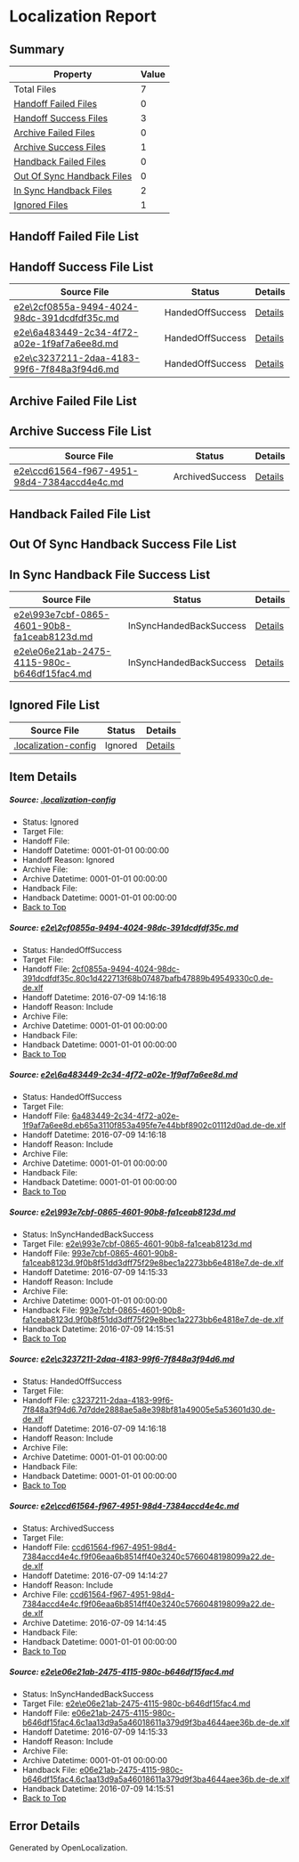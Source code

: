 # <a name='report-top'></a> Localization Report

## Summary
 Property | Value 
 -------- | ----- 
 Total Files | 7
[ Handoff Failed Files ](#handoff-failed-list)| 0
[ Handoff Success Files ](#handoff-success-list)| 3
[ Archive Failed Files ](#archive-failed-list)| 0
[ Archive Success Files ](#archive-success-list)| 1
[ Handback Failed Files ](#handback-failed-list)| 0
[ Out Of Sync Handback Files ](#outofsync-handback-success-list)| 0
[ In Sync Handback Files ](#insync-handback-success-list)| 2
[ Ignored Files ](#ignored-list)| 1

## <a name='handoff-failed-list'></a> Handoff Failed File List

## <a name='handoff-success-list'></a> Handoff Success File List
 Source File | Status | Details 
 ----------- | ------ | ------- 
 [e2e\2cf0855a-9494-4024-98dc-391dcdfdf35c.md](https://github.com/OpenLocalizationTestOrg/oltest/blob/d175cde93b701372ff3d32dcc2e1bd14add27d32/e2e/2cf0855a-9494-4024-98dc-391dcdfdf35c.md) | HandedOffSuccess | [Details](#7edc1f290a0afffd65beb731ec311ba7f5a275a61)
 [e2e\6a483449-2c34-4f72-a02e-1f9af7a6ee8d.md](https://github.com/OpenLocalizationTestOrg/oltest/blob/ae985b60c23e7121f7aa960e084d6ac642efb567/e2e/6a483449-2c34-4f72-a02e-1f9af7a6ee8d.md) | HandedOffSuccess | [Details](#0e180c190b1b2d308f4cd7d6dc4aa2f4263926cd2)
 [e2e\c3237211-2daa-4183-99f6-7f848a3f94d6.md](https://github.com/OpenLocalizationTestOrg/oltest/blob/d175cde93b701372ff3d32dcc2e1bd14add27d32/e2e/c3237211-2daa-4183-99f6-7f848a3f94d6.md) | HandedOffSuccess | [Details](#5fd7b68bb95efc2a4d5b33ab3a371a319e9e13d94)

## <a name='archive-failed-list'></a> Archive Failed File List

## <a name='archive-success-list'></a> Archive Success File List
 Source File | Status | Details 
 ----------- | ------ | ------- 
 [e2e\ccd61564-f967-4951-98d4-7384accd4e4c.md](https://github.com/OpenLocalizationTestOrg/oltest/blob/dbb4a041f8dbfdb6f8b2aec13866b2b630a2681f/e2e/ccd61564-f967-4951-98d4-7384accd4e4c.md) | ArchivedSuccess | [Details](#da158384127126974e43a32e7405eaddd86239365)

## <a name='handback-failed-list'></a> Handback Failed File List

## <a name='outofsync-handback-success-list'></a> Out Of Sync Handback Success File List

## <a name='insync-handback-success-list'></a> In Sync Handback File Success List
 Source File | Status | Details 
 ----------- | ------ | ------- 
 [e2e\993e7cbf-0865-4601-90b8-fa1ceab8123d.md](https://github.com/OpenLocalizationTestOrg/oltest/blob/949be3557d56ef9114637b7421ee1c5a19c7842e/e2e/993e7cbf-0865-4601-90b8-fa1ceab8123d.md) | InSyncHandedBackSuccess | [Details](#5654ca11a15f21db997c012b0262bf4cbbd095c53)
 [e2e\e06e21ab-2475-4115-980c-b646df15fac4.md](https://github.com/OpenLocalizationTestOrg/oltest/blob/949be3557d56ef9114637b7421ee1c5a19c7842e/e2e/e06e21ab-2475-4115-980c-b646df15fac4.md) | InSyncHandedBackSuccess | [Details](#651df0cfd334a60e3595b55a2d859683345504386)

## <a name='ignored-list'></a> Ignored File List
 Source File | Status | Details 
 ----------- | ------ | ------- 
 [.localization-config](https://github.com/OpenLocalizationTestOrg/oltest/blob/d175cde93b701372ff3d32dcc2e1bd14add27d32/.localization-config) | Ignored | [Details](#3d4f252ac210baf56311d7e97dcc2db10974dbd20)

## Item Details
##### <a name='3d4f252ac210baf56311d7e97dcc2db10974dbd20'></a> Source: [.localization-config](https://github.com/OpenLocalizationTestOrg/oltest/blob/d175cde93b701372ff3d32dcc2e1bd14add27d32/.localization-config)
* Status: Ignored
* Target File: 
* Handoff File: 
* Handoff Datetime: 0001-01-01 00:00:00
* Handoff Reason: Ignored
* Archive File: 
* Archive Datetime: 0001-01-01 00:00:00
* Handback File: 
* Handback Datetime: 0001-01-01 00:00:00
* [Back to Top](#report-top)

##### <a name='7edc1f290a0afffd65beb731ec311ba7f5a275a61'></a> Source: [e2e\2cf0855a-9494-4024-98dc-391dcdfdf35c.md](https://github.com/OpenLocalizationTestOrg/oltest/blob/d175cde93b701372ff3d32dcc2e1bd14add27d32/e2e/2cf0855a-9494-4024-98dc-391dcdfdf35c.md)
* Status: HandedOffSuccess
* Target File: 
* Handoff File: [2cf0855a-9494-4024-98dc-391dcdfdf35c.80c1d422713f68b07487bafb47889b49549330c0.de-de.xlf](https://github.com/OpenLocalizationTestOrg/olhandoff-e2e/blob/c35c9ef599ef860af87f3b39440b1722100ab71e/ol-handoff/OpenLocalizationTestOrg/oltest-dede-fly/ci/ht/2cf0855a-9494-4024-98dc-391dcdfdf35c.80c1d422713f68b07487bafb47889b49549330c0.de-de.xlf)
* Handoff Datetime: 2016-07-09 14:16:18
* Handoff Reason: Include
* Archive File: 
* Archive Datetime: 0001-01-01 00:00:00
* Handback File: 
* Handback Datetime: 0001-01-01 00:00:00
* [Back to Top](#report-top)

##### <a name='0e180c190b1b2d308f4cd7d6dc4aa2f4263926cd2'></a> Source: [e2e\6a483449-2c34-4f72-a02e-1f9af7a6ee8d.md](https://github.com/OpenLocalizationTestOrg/oltest/blob/ae985b60c23e7121f7aa960e084d6ac642efb567/e2e/6a483449-2c34-4f72-a02e-1f9af7a6ee8d.md)
* Status: HandedOffSuccess
* Target File: 
* Handoff File: [6a483449-2c34-4f72-a02e-1f9af7a6ee8d.eb65a3110f853a495fe7e44bbf8902c01112d0ad.de-de.xlf](https://github.com/OpenLocalizationTestOrg/olhandoff-e2e/blob/c35c9ef599ef860af87f3b39440b1722100ab71e/ol-handoff/OpenLocalizationTestOrg/oltest-dede-fly/ci/ht/6a483449-2c34-4f72-a02e-1f9af7a6ee8d.eb65a3110f853a495fe7e44bbf8902c01112d0ad.de-de.xlf)
* Handoff Datetime: 2016-07-09 14:16:18
* Handoff Reason: Include
* Archive File: 
* Archive Datetime: 0001-01-01 00:00:00
* Handback File: 
* Handback Datetime: 0001-01-01 00:00:00
* [Back to Top](#report-top)

##### <a name='5654ca11a15f21db997c012b0262bf4cbbd095c53'></a> Source: [e2e\993e7cbf-0865-4601-90b8-fa1ceab8123d.md](https://github.com/OpenLocalizationTestOrg/oltest/blob/949be3557d56ef9114637b7421ee1c5a19c7842e/e2e/993e7cbf-0865-4601-90b8-fa1ceab8123d.md)
* Status: InSyncHandedBackSuccess
* Target File: [e2e\993e7cbf-0865-4601-90b8-fa1ceab8123d.md](https://github.com/OpenLocalizationTestOrg/oltest-dede-fly/blob/8a143c17b06e77db6a778a6bd8c3b43138715a1c/e2e/993e7cbf-0865-4601-90b8-fa1ceab8123d.md)
* Handoff File: [993e7cbf-0865-4601-90b8-fa1ceab8123d.9f0b8f51dd3dff75f29e8bec1a2273bb6e4818e7.de-de.xlf](https://github.com/OpenLocalizationTestOrg/olhandoff-e2e/blob/118a0c49163319c88a5a3df313d29bd97176fcc7/ol-handoff/OpenLocalizationTestOrg/oltest-dede-fly/ci/993e7cbf-0865-4601-90b8-fa1ceab8123d.9f0b8f51dd3dff75f29e8bec1a2273bb6e4818e7.de-de.xlf)
* Handoff Datetime: 2016-07-09 14:15:33
* Handoff Reason: Include
* Archive File: 
* Archive Datetime: 0001-01-01 00:00:00
* Handback File: [993e7cbf-0865-4601-90b8-fa1ceab8123d.9f0b8f51dd3dff75f29e8bec1a2273bb6e4818e7.de-de.xlf](https://github.com/OpenLocalizationTestOrg/olhandback-e2e/blob/9006642cac25b62d214a53e0a66a5fda42d3ea4f/ol-handback/OpenLocalizationTestOrg/oltest-dede-fly/ci/993e7cbf-0865-4601-90b8-fa1ceab8123d.9f0b8f51dd3dff75f29e8bec1a2273bb6e4818e7.de-de.xlf)
* Handback Datetime: 2016-07-09 14:15:51
* [Back to Top](#report-top)

##### <a name='5fd7b68bb95efc2a4d5b33ab3a371a319e9e13d94'></a> Source: [e2e\c3237211-2daa-4183-99f6-7f848a3f94d6.md](https://github.com/OpenLocalizationTestOrg/oltest/blob/d175cde93b701372ff3d32dcc2e1bd14add27d32/e2e/c3237211-2daa-4183-99f6-7f848a3f94d6.md)
* Status: HandedOffSuccess
* Target File: 
* Handoff File: [c3237211-2daa-4183-99f6-7f848a3f94d6.7d7dde2888ae5a8e398bf81a49005e5a53601d30.de-de.xlf](https://github.com/OpenLocalizationTestOrg/olhandoff-e2e/blob/c35c9ef599ef860af87f3b39440b1722100ab71e/ol-handoff/OpenLocalizationTestOrg/oltest-dede-fly/ci/ht/c3237211-2daa-4183-99f6-7f848a3f94d6.7d7dde2888ae5a8e398bf81a49005e5a53601d30.de-de.xlf)
* Handoff Datetime: 2016-07-09 14:16:18
* Handoff Reason: Include
* Archive File: 
* Archive Datetime: 0001-01-01 00:00:00
* Handback File: 
* Handback Datetime: 0001-01-01 00:00:00
* [Back to Top](#report-top)

##### <a name='da158384127126974e43a32e7405eaddd86239365'></a> Source: [e2e\ccd61564-f967-4951-98d4-7384accd4e4c.md](https://github.com/OpenLocalizationTestOrg/oltest/blob/dbb4a041f8dbfdb6f8b2aec13866b2b630a2681f/e2e/ccd61564-f967-4951-98d4-7384accd4e4c.md)
* Status: ArchivedSuccess
* Target File: 
* Handoff File: [ccd61564-f967-4951-98d4-7384accd4e4c.f9f06eaa6b8514ff40e3240c5766048198099a22.de-de.xlf](https://github.com/OpenLocalizationTestOrg/olhandoff-e2e/blob/1140275dad253e61cc87925d479c6aeb8aff06de/ol-handoff/OpenLocalizationTestOrg/oltest-dede-fly/ci/ht/ccd61564-f967-4951-98d4-7384accd4e4c.f9f06eaa6b8514ff40e3240c5766048198099a22.de-de.xlf)
* Handoff Datetime: 2016-07-09 14:14:27
* Handoff Reason: Include
* Archive File: [ccd61564-f967-4951-98d4-7384accd4e4c.f9f06eaa6b8514ff40e3240c5766048198099a22.de-de.xlf](https://github.com/OpenLocalizationTestOrg/olhandoff-e2e/blob/54ddb4b620a640f9c55b150bb15954e6b0ab6c0d/ol-archive/OpenLocalizationTestOrg/oltest-dede-fly/ci/ht/ccd61564-f967-4951-98d4-7384accd4e4c.f9f06eaa6b8514ff40e3240c5766048198099a22.de-de.xlf)
* Archive Datetime: 2016-07-09 14:14:45
* Handback File: 
* Handback Datetime: 0001-01-01 00:00:00
* [Back to Top](#report-top)

##### <a name='651df0cfd334a60e3595b55a2d859683345504386'></a> Source: [e2e\e06e21ab-2475-4115-980c-b646df15fac4.md](https://github.com/OpenLocalizationTestOrg/oltest/blob/949be3557d56ef9114637b7421ee1c5a19c7842e/e2e/e06e21ab-2475-4115-980c-b646df15fac4.md)
* Status: InSyncHandedBackSuccess
* Target File: [e2e\e06e21ab-2475-4115-980c-b646df15fac4.md](https://github.com/OpenLocalizationTestOrg/oltest-dede-fly/blob/8a143c17b06e77db6a778a6bd8c3b43138715a1c/e2e/e06e21ab-2475-4115-980c-b646df15fac4.md)
* Handoff File: [e06e21ab-2475-4115-980c-b646df15fac4.6c1aa13d9a5a46018611a379d9f3ba4644aee36b.de-de.xlf](https://github.com/OpenLocalizationTestOrg/olhandoff-e2e/blob/118a0c49163319c88a5a3df313d29bd97176fcc7/ol-handoff/OpenLocalizationTestOrg/oltest-dede-fly/ci/e06e21ab-2475-4115-980c-b646df15fac4.6c1aa13d9a5a46018611a379d9f3ba4644aee36b.de-de.xlf)
* Handoff Datetime: 2016-07-09 14:15:33
* Handoff Reason: Include
* Archive File: 
* Archive Datetime: 0001-01-01 00:00:00
* Handback File: [e06e21ab-2475-4115-980c-b646df15fac4.6c1aa13d9a5a46018611a379d9f3ba4644aee36b.de-de.xlf](https://github.com/OpenLocalizationTestOrg/olhandback-e2e/blob/9006642cac25b62d214a53e0a66a5fda42d3ea4f/ol-handback/OpenLocalizationTestOrg/oltest-dede-fly/ci/e06e21ab-2475-4115-980c-b646df15fac4.6c1aa13d9a5a46018611a379d9f3ba4644aee36b.de-de.xlf)
* Handback Datetime: 2016-07-09 14:15:51
* [Back to Top](#report-top)


## Error Details

Generated by OpenLocalization.

